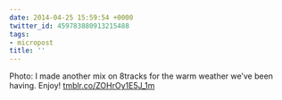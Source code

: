 ```yaml
---
date: 2014-04-25 15:59:54 +0000
twitter_id: 459783880913215488
tags:
- micropost
title: ''
---
```


Photo: I made another mix on 8tracks for the warm weather we’ve been having. Enjoy! [tmblr.co/ZOHrOy1E5J_1m](http://tmblr.co/ZOHrOy1E5J_1m)
